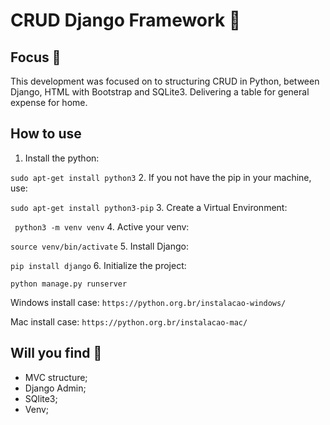 # CRUD Django Framework 🐍

## Focus :dart:
 
This development was focused on to  structuring CRUD in Python, between Django, HTML with Bootstrap and SQLite3. Delivering a table for general expense for home. 

## How to use 

1. Install the python:  

` sudo apt-get install python3 `
2. If you not have the pip in your machine, use:   

` sudo apt-get install python3-pip `
3. Create a Virtual Environment:  

` python3 -m venv venv`
4. Active your venv:  

` source venv/bin/activate `
5. Install Django:  

` pip install django `
6. Initialize the project:  

` python manage.py runserver `

Windows install case:
` https://python.org.br/instalacao-windows/ `  

Mac install case:
` https://python.org.br/instalacao-mac/ `


## Will you find :mag_right:

- MVC structure;
- Django Admin;
- SQlite3;
- Venv;
